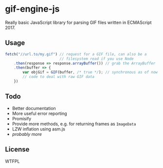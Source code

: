 # gif-engine-js
Really basic JavaScript library for parsing GIF files written in
ECMAScript 2017.

## Usage
```javascript
fetch("//url.to/my.gif") // request for a GIF file, can also be a
                         // filesystem read if you use Node
    .then(response => response.arrayBuffer()) // grab the ArrayBuffer
    .then(buffer => {
        var objGif = GIF(buffer, /* true */); // synchronous as of now
        // code to deal with raw GIF data
    })
```

## Todo
- Better documentation
- More useful error reporting
- Promisify
- Provide more methods, e.g. for returning frames as `ImageData`
- LZW inflation using asm.js
- _probably more_

## License
WTFPL
